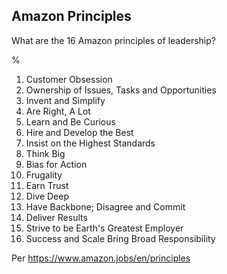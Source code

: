 ## Amazon Principles

What are the 16 Amazon principles of leadership?

%

1) Customer Obsession
2) Ownership of Issues, Tasks and Opportunities
3) Invent and Simplify
4) Are Right, A Lot
5) Learn and Be Curious
6) Hire and Develop the Best
7) Insist on the Highest Standards
8) Think Big
9) Bias for Action
10) Frugality
11) Earn Trust
12) Dive Deep
13) Have Backbone; Disagree and Commit
14) Deliver Results
15) Strive to be Earth's Greatest Employer
16) Success and Scale Bring Broad Responsibility

Per https://www.amazon.jobs/en/principles
